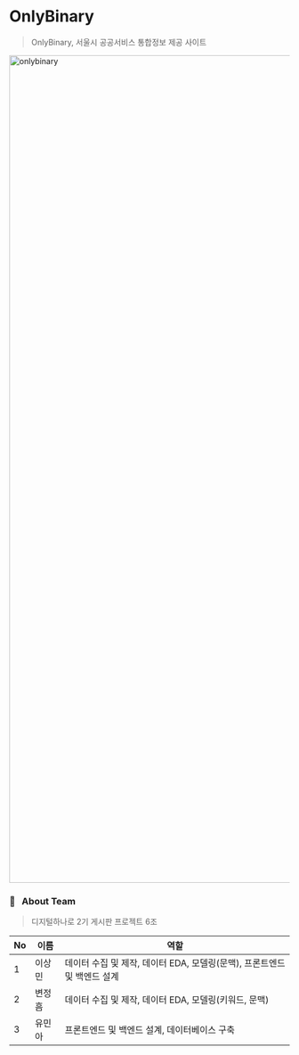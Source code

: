 # OnlyBinary
> OnlyBinary, 서울시 공공서비스 통합정보 제공 사이트

<img width="1486" alt="onlybinary" src="https://github.com/OnlyBinary/main_repo/assets/22533668/71aed3d3-2a74-44bd-94e5-d33bb75a68f9">

### :information_desk_person: &nbsp; About Team
> 디지털하나로 2기 게시판 프로젝트 6조
>
No|이름|역할|
---|---|---|
1|이상민|데이터 수집 및 제작, 데이터 EDA, 모델링(문맥), 프론트엔드 및 백엔드 설계
2|변정흠|데이터 수집 및 제작, 데이터 EDA, 모델링(키워드, 문맥)
3|유민아|프론트엔드 및 백엔드 설계, 데이터베이스 구축
